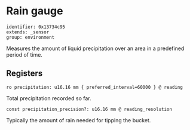 # Rain gauge

    identifier: 0x13734c95
    extends: _sensor
    group: environment

Measures the amount of liquid precipitation over an area in a predefined period of time.

## Registers

    ro precipitation: u16.16 mm { preferred_interval=60000 } @ reading

Total precipitation recorded so far.

    const precipitation_precision?: u16.16 mm @ reading_resolution

Typically the amount of rain needed for tipping the bucket.
